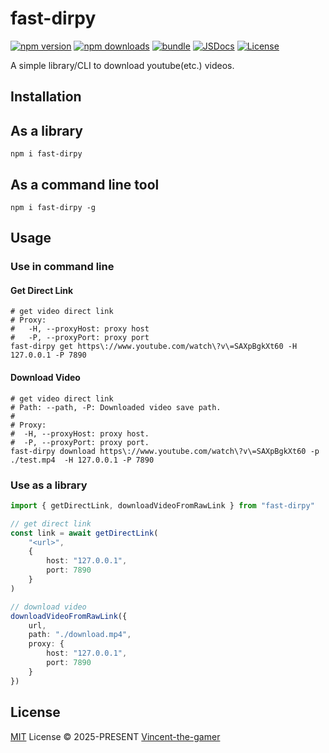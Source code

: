 # fast-dirpy

[![npm version][npm-version-src]][npm-version-href]
[![npm downloads][npm-downloads-src]][npm-downloads-href]
[![bundle][bundle-src]][bundle-href]
[![JSDocs][jsdocs-src]][jsdocs-href]
[![License][license-src]][license-href]

A simple library/CLI to download youtube(etc.) videos.

## Installation

## As a library
```shell
npm i fast-dirpy
```

## As a **command line tool**
```shell
npm i fast-dirpy -g
```


## Usage

### Use in command line

#### Get Direct Link

```shell
# get video direct link
# Proxy:
#   -H, --proxyHost: proxy host
#   -P, --proxyPort: proxy port
fast-dirpy get https\://www.youtube.com/watch\?v\=SAXpBgkXt60 -H 127.0.0.1 -P 7890
```

#### Download Video
```shell
# get video direct link
# Path: --path, -P: Downloaded video save path.
#
# Proxy:
#  -H, --proxyHost: proxy host.
#  -P, --proxyPort: proxy port.
fast-dirpy download https\://www.youtube.com/watch\?v\=SAXpBgkXt60 -p ./test.mp4  -H 127.0.0.1 -P 7890
```

### Use as a library
```ts
import { getDirectLink, downloadVideoFromRawLink } from "fast-dirpy"

// get direct link
const link = await getDirectLink(
    "<url>",
    {
        host: "127.0.0.1",
        port: 7890
    }
)

// download video
downloadVideoFromRawLink({
    url,
    path: "./download.mp4",
    proxy: {
        host: "127.0.0.1",
        port: 7890
    }
})
```

## License

[MIT](./LICENSE) License © 2025-PRESENT [Vincent-the-gamer](https://github.com/Vincent-the-gamer)

<!-- Badges -->

[npm-version-src]: https://img.shields.io/npm/v/fast-dirpy?style=flat&colorA=080f12&colorB=1fa669
[npm-version-href]: https://npmjs.com/package/fast-dirpy
[npm-downloads-src]: https://img.shields.io/npm/dm/fast-dirpy?style=flat&colorA=080f12&colorB=1fa669
[npm-downloads-href]: https://npmjs.com/package/fast-dirpy
[bundle-src]: https://img.shields.io/bundlephobia/minzip/fast-dirpy?style=flat&colorA=080f12&colorB=1fa669&label=minzip
[bundle-href]: https://bundlephobia.com/result?p=fast-dirpy
[license-src]: https://img.shields.io/github/license/Vincent-the-gamer/fast-dirpy.svg?style=flat&colorA=080f12&colorB=1fa669
[license-href]: https://github.com/Vincent-the-gamer/fast-dirpy/blob/main/LICENSE
[jsdocs-src]: https://img.shields.io/badge/jsdocs-reference-080f12?style=flat&colorA=080f12&colorB=1fa669
[jsdocs-href]: https://www.jsdocs.io/package/fast-dirpy

